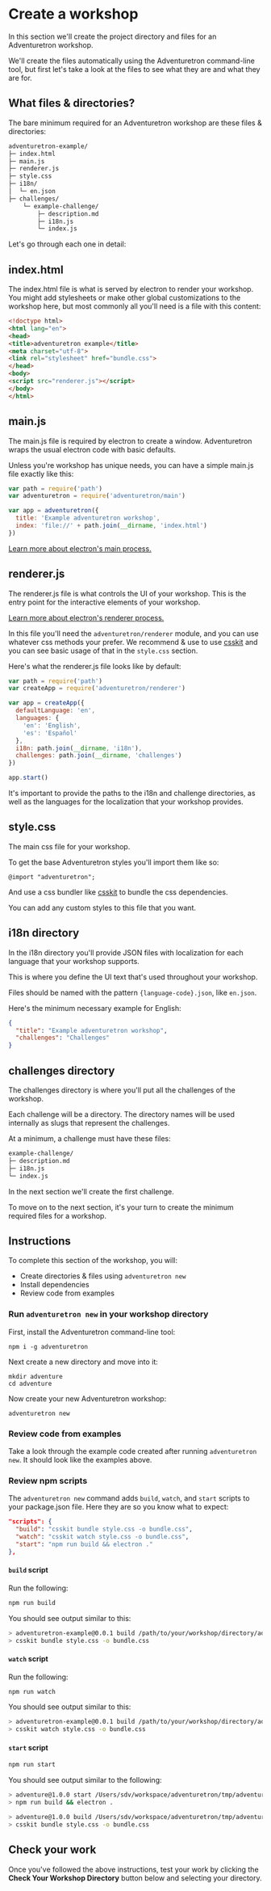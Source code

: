 # Create a workshop

In this section we'll create the project directory and files for an Adventuretron workshop.

We'll create the files automatically using the Adventuretron command-line tool, but first let's take a look at the files to see what they are and what they are for.

## What files & directories?

The bare minimum required for an Adventuretron workshop are these files & directories:

```sh
adventuretron-example/
├─ index.html
├─ main.js
├─ renderer.js
├─ style.css
├─ i18n/
│  └─ en.json
├─ challenges/
    └─ example-challenge/
        ├─ description.md
        ├─ i18n.js
        └─ index.js
```

Let's go through each one in detail:

## index.html

The index.html file is what is served by electron to render your workshop. You might add stylesheets or make other global customizations to the workshop here, but most commonly all you'll need is a file with this content:

```html
<!doctype html>
<html lang="en">
<head>
<title>adventuretron example</title>
<meta charset="utf-8">
<link rel="stylesheet" href="bundle.css">
</head>
<body>
<script src="renderer.js"></script>
</body>
</html>
```

## main.js

The main.js file is required by electron to create a window. Adventuretron wraps the usual electron code with basic defaults.

Unless you're workshop has unique needs, you can have a simple main.js file exactly like this:

```js
var path = require('path')
var adventuretron = require('adventuretron/main')

var app = adventuretron({
  title: 'Example adventuretron workshop',
  index: 'file://' + path.join(__dirname, 'index.html')
})
```

[Learn more about electron's main process.](http://jlord.us/essential-electron/#main-process)

## renderer.js

The renderer.js file is what controls the UI of your workshop. This is the entry point for the interactive elements of your workshop.

[Learn more about electron's renderer process.](http://jlord.us/essential-electron/#main-process)

In this file you'll need the `adventuretron/renderer` module, and you can use whatever css methods your prefer. We recommend & use to use [csskit](https://github.com/csskit/csskit) and you can see basic usage of that in the `style.css` section.

Here's what the renderer.js file looks like by default:

```js
var path = require('path')
var createApp = require('adventuretron/renderer')

var app = createApp({
  defaultLanguage: 'en',
  languages: {
    'en': 'English',
    'es': 'Español'
  },
  i18n: path.join(__dirname, 'i18n'),
  challenges: path.join(__dirname, 'challenges')
})

app.start()
```

It's important to provide the paths to the i18n and challenge directories, as well as the languages for the localization that your workshop provides.

## style.css

The main css file for your workshop.

To get the base Adventuretron styles you'll import them like so:

```
@import "adventuretron";
```

And use a css bundler like [csskit](https://npmjs.com/csskit) to bundle the css dependencies.

You can add any custom styles to this file that you want.

## i18n directory

In the i18n directory you'll provide JSON files with localization for each language that your workshop supports.

This is where you define the UI text that's used throughout your workshop.

Files should be named with the pattern `{language-code}.json`, like `en.json`.

Here's the minimum necessary example for English:

```json
{
  "title": "Example adventuretron workshop",
  "challenges": "Challenges"
}
```

## challenges directory

The challenges directory is where you'll put all the challenges of the workshop.

Each challenge will be a directory. The directory names will be used internally as slugs that represent the challenges.

At a minimum, a challenge must have these files:

```sh
example-challenge/
├─ description.md
├─ i18n.js 
└─ index.js
```

In the next section we'll create the first challenge.

To move on to the next section, it's your turn to create the minimum required files for a workshop.

## Instructions

To complete this section of the workshop, you will:

- Create directories & files using `adventuretron new`
- Install dependencies
- Review code from examples

### Run `adventuretron new` in your workshop directory

First, install the Adventuretron command-line tool:

```
npm i -g adventuretron
```

Next create a new directory and move into it:

```
mkdir adventure
cd adventure
```

Now create your new Adventuretron workshop:

```
adventuretron new
```

### Review code from examples

Take a look through the example code created after running `adventuretron new`. It should look like the examples above.

### Review npm scripts

The `adventuretron new` command adds `build`, `watch`, and `start` scripts to your package.json file. Here they are so you know what to expect:

```json
"scripts": {
  "build": "csskit bundle style.css -o bundle.css",
  "watch": "csskit watch style.css -o bundle.css",
  "start": "npm run build && electron ."
},
```

#### `build` script

Run the following:

```sh
npm run build
```

You should see output similar to this:

```sh
> adventuretron-example@0.0.1 build /path/to/your/workshop/directory/adventuretron-example
> csskit bundle style.css -o bundle.css
```

#### `watch` script

Run the following:

```sh
npm run watch
```

You should see output similar to this:

```sh
> adventuretron-example@0.0.1 build /path/to/your/workshop/directory/adventuretron-example
> csskit watch style.css -o bundle.css
```

#### `start` script

```sh
npm run start
```

You should see output similar to the following:

```sh
> adventure@1.0.0 start /Users/sdv/workspace/adventuretron/tmp/adventure
> npm run build && electron .

> adventure@1.0.0 build /Users/sdv/workspace/adventuretron/tmp/adventure
> csskit bundle style.css -o bundle.css
```

## Check your work

Once you've followed the above instructions, test your work by clicking the **Check Your Workshop Directory** button below and selecting your directory.
